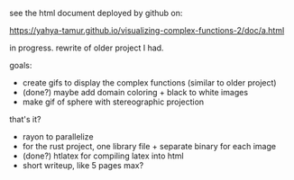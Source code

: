 see the html document deployed by github on:

https://yahya-tamur.github.io/visualizing-complex-functions-2/doc/a.html

in progress. rewrite of older project I had.

goals:

  - create gifs to display the complex functions (similar to older project)
  - (done?) maybe add domain coloring + black to white images
  - make gif of sphere with stereographic projection
  
that's it?
    
  - rayon to parallelize
  - for the rust project, one library file + separate binary for each image
  - (done?) htlatex for compiling latex into html
  - short writeup, like 5 pages max?

